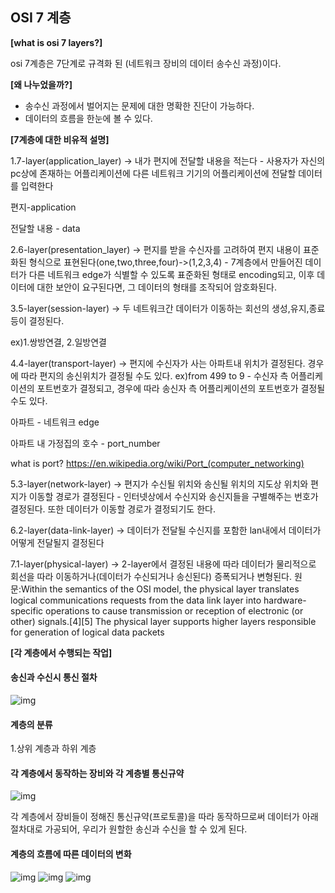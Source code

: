 
## OSI 7 계층

**[what is osi 7 layers?]**

osi 7계층은 7단계로 규격화 된 (네트워크 장비의 데이터 송수신 과정)이다. 

**[왜 나누었을까?]**

- 송수신 과정에서 벌어지는 문제에 대한 명확한 진단이 가능하다.
- 데이터의 흐름을 한눈에 볼 수 있다.

**[7계층에 대한 비유적 설명]**

1.7-layer(application_layer) -> 내가 편지에 전달할 내용을 적는다 - 사용자가 자신의 pc상에 존재하는 어플리케이션에 다른 네트워크 기기의 어플리케이션에 전달할 데이터를 입력한다

편지-application

전달할 내용 - data

2.6-layer(presentation_layer) -> 편지를 받을 수신자를 고려하여 편지 내용이 표준화된 형식으로 표현된다(one,two,three,four)->(1,2,3,4)  -  7계층에서 만들어진 데이터가 다른 네트워크
edge가 식별할 수 있도록 표준화된 형태로 encoding되고, 이후 데이터에 대한 보안이 요구된다면, 그 데이터의 형태를 조작되어 암호화된다.


3.5-layer(session-layer) -> 두 네트워크간 데이터가 이동하는 회선의 생성,유지,종료등이 결정된다.

ex)1.쌍방연결, 2.일방연결

4.4-layer(transport-layer) -> 편지에 수신자가 사는 아파트내 위치가 결정된다. 경우에 따라 편지의 송신위치가 결정될 수도 있다. ex)from 499 to 9  - 수신자 측 어플리케이션의 포트번호가 결정되고, 경우에 따라 송신자 측 어플리케이션의 포트번호가 결정될 수도 있다. 

아파트 - 네트워크 edge

아파트 내 가정집의 호수 - port_number

what is port?
https://en.wikipedia.org/wiki/Port_(computer_networking)

5.3-layer(network-layer) -> 편지가 수신될 위치와 송신될 위치의 지도상 위치와 편지가 이동할 경로가 결정된다 - 인터넷상에서 수신지와 송신지들을 구별해주는 번호가 결정된다. 또한 데이터가 이동할 경로가 결정되기도 한다.

6.2-layer(data-link-layer) -> 데이터가 전달될 수신지를 포함한 lan내에서 데이터가 어떻게 전달될지 결정된다

7.1-layer(physical-layer) -> 2-layer에서 결정된 내용에 따라 데이터가 물리적으로 회선을 따라 이동하거나(데이터가 수신되거나 송신된다) 증폭되거나 변형된다.
원문:Within the semantics of the OSI model, the physical layer translates logical communications requests from the data link layer into hardware-specific operations to cause transmission or reception of electronic (or other) signals.[4][5] The physical layer supports higher layers responsible for generation of logical data packets

**[각 계층에서 수행되는 작업]**

#### 송신과 수신시 통신 절차

![img](https://insights.profitap.com/hs-fs/hubfs/The%207%20Layers%20of%20OSI.png?width=840&name=The%207%20Layers%20of%20OSI.png)

#### 계층의 분류 

1.상위 계층과 하위 계층


#### 각 계층에서 동작하는 장비와 각 계층별 통신규약

![img](http://linux-training.be/networking/images/networklayers.png) 

각 계층에서 장비들이 정해진 통신규약(프로토콜)을 따라 동작하므로써 데이터가 아래 절차대로 가공되어, 우리가 원할한 송신과 수신을 할 수 있게 된다.

#### 계층의 흐름에 따른 데이터의 변화

![img](https://s3.ap-south-1.amazonaws.com/afteracademy-server-uploads/what-is-data-encapsulation-in-networking-process-148532037a490a19.jpg)
![img](https://s3.ap-south-1.amazonaws.com/afteracademy-server-uploads/what-is-data-encapsulation-in-networking-intro-651bf3770350727c.jpg) ![img](https://s3.ap-south-1.amazonaws.com/afteracademy-server-uploads/what-is-data-encapsulation-in-networking-encapsulated-data-term-a781975b6bcfd332.jpg)










